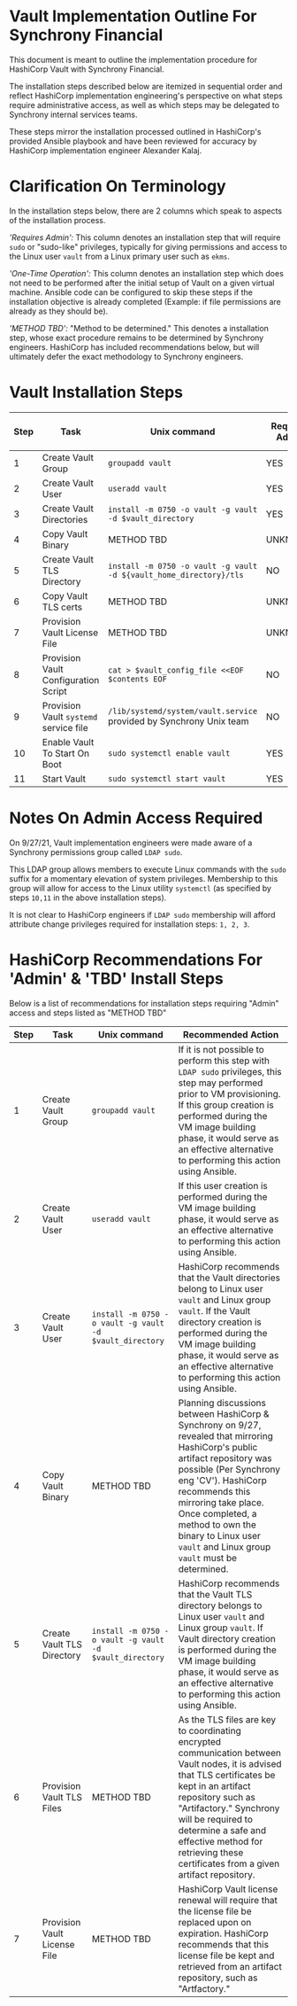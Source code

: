 # Vault Implementation Outline For Synchrony Financial

This document is meant to outline the implementation procedure for HashiCorp Vault with Synchrony Financial.

The installation steps described below are itemized in sequential order and reflect HashiCorp implementation engineering's perspective on what steps require administrative access, as well as which steps may be delegated to Synchrony internal services teams.

These steps mirror the installation processed outlined in HashiCorp's provided Ansible playbook and have been reviewed for accuracy by HashiCorp implementation engineer Alexander Kalaj.

# Clarification On Terminology

In the installation steps below, there are 2 columns which speak to aspects of the installation process.

*'Requires Admin':* This column denotes an installation step that will require `sudo` or "sudo-like" privileges, typically for giving permissions and access to the Linux user `vault` from a Linux primary user such as `ekms`.

*'One-Time Operation':* This column denotes an installation step which does not need to be performed after the initial setup of Vault on a given virtual machine. Ansible code can be configured to skip these steps if the installation objective is already completed (Example: if file permissions are already as they should be).

*'METHOD TBD':* "Method to be determined." This denotes a installation step, whose exact procedure remains to be determined by Synchrony engineers. HashiCorp has included recommendations below, but will ultimately defer the exact methodology to Synchrony engineers.

# Vault Installation Steps

| Step  | Task | Unix command | Requires Admin | One-Time Operation |
| ------------- | ------------- | ------------- | ------------- | ------------- |
| 1  | Create Vault Group  | `groupadd vault`  | YES  | YES  |
| 2  | Create Vault User  | `useradd vault` | YES | YES  |
| 3  | Create Vault Directories  | `install -m 0750 -o vault -g vault -d $vault_directory` | YES | YES  |
| 4  | Copy Vault Binary  | METHOD TBD | UNKNOWN | NO  |
| 5  | Create Vault TLS Directory  | `install -m 0750 -o vault -g vault -d ${vault_home_directory}/tls` | NO | YES  |
| 6  | Copy Vault TLS certs  | METHOD TBD | UNKNOWN | NO  |
| 7  | Provision Vault License File  | METHOD TBD | UNKNOWN | NO  |
| 8  | Provision Vault Configuration Script  | `cat > $vault_config_file <<EOF $contents EOF` | NO | NO |
| 9  | Provision Vault `systemd` service file  | `/lib/systemd/system/vault.service` provided by Synchrony Unix team | NO | YES |
| 10  | Enable Vault To Start On Boot  | `sudo systemctl enable vault` | YES | NO |
| 11  | Start Vault  | `sudo systemctl start vault` | YES | NO |

# Notes On Admin Access Required

On 9/27/21, Vault implementation engineers were made aware of a Synchrony permissions group called `LDAP sudo`.

This LDAP group allows members to execute Linux commands with the `sudo` suffix for a momentary elevation of system privileges. Membership to this group will allow for access to the Linux utility `systemctl` (as specified by steps `10,11` in the above installation steps).

It is not clear to HashiCorp engineers if `LDAP sudo` membership will afford attribute change privileges required for installation steps: `1, 2, 3`.

# HashiCorp Recommendations For 'Admin' & 'TBD' Install Steps

Below is a list of recommendations for installation steps requiring "Admin" access and steps listed as "METHOD TBD"

| Step  | Task | Unix command | Recommended Action |
| ------------- | ------------- | ------------- | ------------- |
| 1  | Create Vault Group  | `groupadd vault`  | If it is not possible to perform this step with `LDAP sudo` privileges, this step may performed prior to VM provisioning. If this group creation is performed during the VM image building phase, it would serve as an effective alternative to performing this action using Ansible.  |
| 2  | Create Vault User  | `useradd vault`  | If this user creation is performed during the VM image building phase, it would serve as an effective alternative to performing this action using Ansible.  |
| 3  | Create Vault User  | `install -m 0750 -o vault -g vault -d $vault_directory`  | HashiCorp recommends that the Vault directories belong to Linux user `vault` and Linux group `vault`. If the Vault directory creation is performed during the VM image building phase, it would serve as an effective alternative to performing this action using Ansible.  |
| 4  | Copy Vault Binary  | METHOD TBD  | Planning discussions between HashiCorp & Synchrony on 9/27, revealed that mirroring HashiCorp's public artifact repository was possible (Per Synchrony eng 'CV'). HashiCorp recommends this mirroring take place. Once completed, a method to own the binary to Linux user `vault` and Linux group `vault` must be determined.  |
| 5  | Create Vault TLS Directory  | `install -m 0750 -o vault -g vault -d $vault_directory`  | HashiCorp recommends that the Vault TLS directory belongs to Linux user `vault` and Linux group `vault`. If Vault directory creation is performed during the VM image building phase, it would serve as an effective alternative to performing this action using Ansible.  |
| 6  | Provision Vault TLS Files  | METHOD TBD  | As the TLS files are key to coordinating encrypted communication between Vault nodes, it is advised that TLS certificates be kept in an artifact repository such as "Artifactory." Synchrony will be required to determine a safe and effective method for retrieving these certificates from a given artifact repository.  |
| 7  | Provision Vault License File  | METHOD TBD  | HashiCorp Vault license renewal will require that the license file be replaced upon on expiration. HashiCorp recommends that this license file be kept and retrieved from an artifact repository, such as "Artfactory."  |
